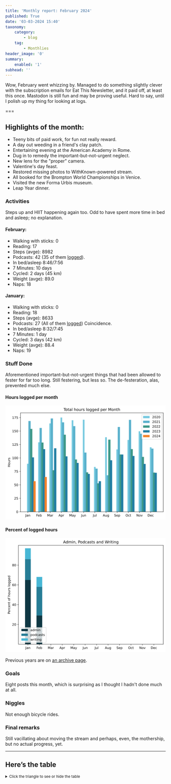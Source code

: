 ```yaml
---
title: 'Monthly report: February 2024'
published: True
date: '03-03-2024 15:40'
taxonomy:
    category:
        - blog
    tag:
        - Monthlies
header_image: '0'
summary:
    enabled: '1'
subhead: ''
---
```


Wow, February went whizzing by. Managed to do something slightly clever with the subscription emails for Eat This Newsletter, and it paid off, at least this once. Mastodon is still fun and may be proving useful. Hard to say, until I polish up my thing for looking at logs.

===

## Highlights of the month:

- Teeny bits of paid work, for fun not really reward.
- A day out weeding in a friend's clay patch.
- Entertaining evening at the American Academy in Rome.
- Dug in to remedy the important-but-not-urgent neglect.
- New lens for the "proper" camera.
- Valentine's day feast.
- Restored missing photos to WithKnown-powered stream.
- All booked for the Brompton World Championships in Venice.
- Visited the new Forma Urbis museum.
- Leap Year dinner.

### Activities

Steps up and HIIT happening again too. Odd to have spent more time in bed and asleep; no explanation.

#### February: 
* Walking with sticks: 0
* Reading: 17
* Steps (avge): 8982
* Podcasts: 42 (35 of them [logged](https://www.jeremycherfas.net/stream/)).
* In bed/asleep 8:46/7:56
* 7 Minutes: 10 days
* Cycled: 2 days (45 km)
* Weight (avge): 89.0
* Naps: 18

#### January: 
* Walking with sticks: 0
* Reading: 18
* Steps (avge): 8633
* Podcasts: 27 (All of them [logged](https://www.jeremycherfas.net/stream/)) Coincidence.
* In bed/asleep 8:32/7:45
* 7 Minutes: 1 day
* Cycled: 3 days (42 km)
* Weight (avge): 88.4
* Naps: 19

### Stuff Done

Aforementioned important-but-not-urgent things that had been allowed to fester for far too long. Still festering, but less so. The de-festeration, alas, prevented much else.

#### Hours logged per month

![Graph of total hours worked each month since January 2019](hours-logged-2020-2024-02.svg)

#### Percent of logged hours

![Percentage of hours logged for Admin, Podcasts and Writing](percents-2024.svg)

Previous years are on [an archive page](https://jeremycherfas.net/blog/working-life).

### Goals

Eight posts this month, which is surprising as I thought I hadn't done much at all.

### Niggles

Not enough bicycle rides.

### Final remarks

Still vacillating about moving the stream and perhaps, even, the mothership, but no actual progress, yet.

----

## Here’s the table
<details>
<summary style="font-size: smaller;">Click the triangle to see or hide the table</summary>
<table class="worktable">
<thead>
<tr>
<th style="text-align: right;" class="bigrow">Month</th>
<th style="text-align: center;" class="bigrow">Total</th>
<th style="text-align: center;" class="smallrow">Daily</th>
<th style="text-align: center;"class="smallrow">Admin %</th>
<th style="text-align: center;"class="smallrow">ETP %</th>
<th style="text-align: center;"class="smallrow">Writing %</th>
<th style="text-align: center;"class="smallrow">Other %</th>
</tr>
</thead>
<tbody>
<tr>
<td style="text-align: right;">02</td>
<td style="text-align: center;">64.7</td>
<td style="text-align: center;">4.7</td>
<td style="text-align: center;">53</td>
<td style="text-align: center;">29</td>
<td style="text-align: center;">10</td>
<td style="text-align: center;">5</td>
</tr>
<tr>
<td style="text-align: right;">2024-01</td>
<td style="text-align: center;">56.75</td>
<td style="text-align: center;">4.0</td>
<td style="text-align: center;">65</td>
<td style="text-align: center;">21</td>
<td style="text-align: center;">11</td>
<td style="text-align: center;">3</td>
</tr>
</tbody>
</table>
</details>

